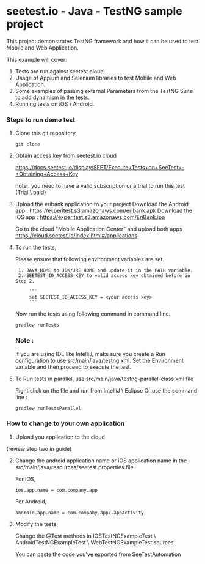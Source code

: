 # seetest.io - Java - TestNG sample project

This project demonstrates TestNG framework and how it can be used to test Mobile and Web Application.

This example will cover:

1. Tests are run against seetest cloud.
2. Usage of Appium and Selenium libraries to test Mobile and Web Application.
3. Some examples of passing external Parameters from the TestNG Suite to add dynamism in the tests.
3. Running tests on iOS \ Android.

### Steps to run demo test

1. Clone this git repository

	```
	git clone
	```

2. Obtain access key from seetest.io cloud

    https://docs.seetest.io/display/SEET/Execute+Tests+on+SeeTest+-+Obtaining+Access+Key

    note :  you need to have a valid subscription or a trial to run this test (Trial \ paid)

3. Upload the eribank application to your project
    Download the Android app : https://experitest.s3.amazonaws.com/eribank.apk
    Download the iOS app : https://experitest.s3.amazonaws.com/EriBank.ipa

    Go to the cloud "Mobile Application Center" and upload both apps
    https://cloud.seetest.io/index.html#/applications

4. To run the tests,

    Please ensure that following environment variables are set.

        1. JAVA_HOME to JDK/JRE HOME and update it in the PATH variable.
        2. SEETEST_IO_ACCESS_KEY to valid access key obtained before in Step 2.

            ```
    	    set SEETEST_IO_ACCESS_KEY = <your access key>
    	    ```

    Now run the tests using following command in command line.

    ```
    gradlew runTests
    ```

    ### Note :
    If you are using IDE like IntelliJ, make sure you create a Run configuration to use src/main/java/testng.xml.
    Set the Environment variable and then proceed to execute the test.

5. To Run tests in parallel, use src/main/java/testng-parallel-class.xml file

	Right click on the file and run from IntelliJ \ Eclipse
	Or use the command line :

	```
	gradlew runTestsParallel
	```

### How to change to your own application

1. Upload you application to the cloud

(review step two in guide)

2. Change the android application name or iOS application name in the src/main/java/resources/seetest.properties file

    For IOS,

	```
	ios.app.name = com.company.app
	```

    For Android,

    ```
    android.app.name = com.company.app/.appActivity
    ```

3. Modify the tests

	Change the @Test methods in IOSTestNGExampleTest \ AndroidTestNGExampleTest \ WebTestNGExampleTest sources.

	You can paste the code you've exported from SeeTestAutomation

